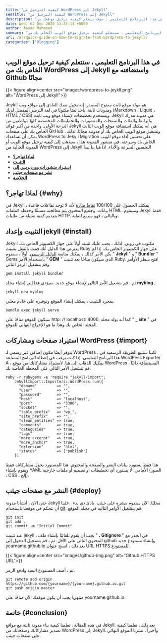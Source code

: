 ```yaml
---
title: "كيفية الترحيل من WordPress إلى Jekyll" 
seoTitle: "كيفية الترحيل من WordPress إلى Jekyll" 
description: "في هذا البرنامج التعليمي ، سوف نتعلم كيفية ترحيل موقعك من WordPress إلى Jekyll في خطوات سريعة وسهلة. هيا بنا نبدأ!" 
date: Wed, 02 Dec 2020 13:37:14 +0000
author: Assad Mahmood
summary: "في هذا البرنامج التعليمي ، سنتعلم كيفية ترحيل موقع الويب الخاص بك من WordPress إلى Jekyll واستضافته مع Github مجانًا" 
url: /ar/quick-guide-on-how-to-migrate-from-wordpress-to-jekyll/
categories: ['Blogging']
---
```


## في هذا البرنامج التعليمي ، سنتعلم كيفية ترحيل موقع الويب الخاص بك من WordPress إلى Jekyll واستضافته مع Github مجانًا

{{< figure align=center src="images/wordpress-to-jeykll.png" alt="WordPress إلى Jekyll">}}

Jeykll هو مولد موقع ثابت مفتوح المصدر. إنه يحول نصك العادي إلى مواقع ويب ومدونات ثابتة. يأخذ نصًا مكتوبًا في لغة الترميز المفضل لديك (Markdown ، Liquid ، HTML / CSS) ويستخدم تخطيطات لإنشاء موقع ويب ثابت. Jekyll هي مدونة مدرك والرابط والفئات والصفحات والمنشورات والتخطيطات المخصصة كلها مواطنون من الدرجة الأولى. واحدة من أكبر فوائد Jekyll هي أنه يمكنك استضافة موقع الويب الثابت الخاص بك على صفحات GitHub وتشغيل موقع الويب الخاص بك أو مدونته مجانًا. لذلك ، يمكن أن تساعدك WordPress to Jekyll Migration على تحسين أداء موقع الويب الخاص بك وسرعته.
في منشور المدونة هذا ، سنذهب إلى كيفية ترحيل موقع الويب أو المدونة الحالية من WordPress إلى Jekyll لتحسين السرعة والأداء. اذا هيا بنا نبدأ!
*  **[لماذا تهاجر؟][1]**  
*  **[التثبيت][2]**  
*  **[استيراد منشورات ووردبريس إلى][3]**  
*  **[نشر مع صفحات جيثب][4]**  
*  **[الخلاصة][5]**  

## لماذا تهاجر؟ {#why}

في Jekyll ، يمكنك الحصول على 100/100 [نقاط منارة][6] لأنه لا توجد تفاعلات قاعدة بيانات. وجميع المحتوى يتم معالجته مسبقًا وحفظه كملفات HTML. وسيقوم Jekyll فقط بتقديم كمية ضئيلة من طلبات HTTP. وبالتالي ، فهو سريع للغاية.

## التثبيت وإعداد jekyll {#install}

Jekyll مكتوب في روبي. لذلك ، يجب عليك تثبيته أولاً على جهاز الكمبيوتر الخاص بك. يفترض هذا الدليل أنك قمت بالفعل بتثبيت Ruby على جهاز الكمبيوتر الخاص بك. إذا لم يكن الأمر كذلك ، يمكنك متابعة [الدليل الرسمي][7].
أولاً ، سنقوم "  **Jekyl** " و "  **Bundler**  " Gems باستخدام الأمر " **GEM**  " الذي سيكون متاحًا بعد تثبيت Ruby. افتح سطر الأوامر وقم بتشغيل الرمز التالي.
```
gem install jekyll bundler
```
ثم ، قم بتشغيل الأمر التالي لإنشاء موقع جديد. سيؤدي هذا إلى إنشاء مجلد  **myblog**  .
```
jekyll new myblog
```
بمجرد التثبيت ، يمكنك إنشاء الموقع وتوفيره على خادم محلي.
```
bundle exec jekyll serve
```
سيكون الموقع متاحًا على http: // localhost: 4000. كما أنه يولد مجلد "  **_ site**  " في المجلد الخاص بك وهذا ما هو الإخراج النهائي للموقع.

## استيراد صفحات ومشاركات WordPress {#import}

يتوفر أيضًا مكون إضافي غير رسمي لـ WordPress ، لكننا سنتبع الطريقة الرسمية في هذا البرنامج التعليمي. إذا كنت ترغب في إعطاء البرنامج المساعد WordPess Exporter A ، يمكنك [الذهاب إلى هنا][8].
لاستيراد مشاركاتك من موقع WordPress المستضافة ذاتيًا ، قم بتشغيل الأمر التالي على المحطة الخاصة بك.
```
ruby -r rubygems -e 'require "jekyll-import";
    JekyllImport::Importers::WordPress.run({
      "dbname"         => "",
      "user"           => "",
      "password"       => "",
      "host"           => "localhost",
      "port"           => "3306",
      "socket"         => "",
      "table_prefix"   => "wp_",
      "site_prefix"    => "",
      "clean_entities" => true,
      "comments"       => true,
      "categories"     => true,
      "tags"           => true,
      "more_excerpt"   => true,
      "more_anchor"    => true,
      "extension"      => "html",
      "status"         => ["publish"]
    })'
```
هذا فقط يستورد بيانات النشر والصفحة والمحتوى. هذا المستورد يحول مشاركاتك فقط ويقوم بإنشاء YAML الأمامي. لا يستورد أي تخطيطات أو تصميم أو ملفات خارجية (الصور ، CSS ، إلخ).

##  **النشر مع صفحات جيثب**  {#deploy}

حتى الآن ، أنشأنا مدونة Jekyll محليًا. الآن سنقوم بنشره على جيثب. بادئ ذي بدء ، علينا أن نتحكم في موقعنا باستخدام [git][9]. قم بتشغيل الأوامر التالية في مجلد الموقع.
```
git init
git add .
git commit -m "Initial Commit"
```
عند تثبيت jekyll ، يجب أن يقوم تلقائيًا بإنشاء ملف "  **. Gitignore**  " في الجذر مع المحتوى التالي على الأقل.
ثم ، قم بتسجيل الدخول إلى github وإنشاء مستودع جديد yourname.github.io
بعد ذلك ، انسخ عنوان URL HTTPS للمستودع.

{{< figure align=center src="images/github-img.png" alt="Github HTTPS URL">}}

ثم ، أضف المستودع البعيد وادفع الرمز.
```
git remote add origin https://github.com/{yourname}/{yourname}.github.io.git
git push origin master
```
منتهي! يجب أن يكون موقعك الآن متاحًا على yourname.github.io

## خاتمة {#conclusion}

في هذه المقالة ، تعلمنا كيفية بناء مدونة ثابتة مع مواقع Jekyll. بعد ذلك ، تعلمنا كيفية تصدير مشاركاتك وصفحاتك من WordPress إلى Jekyll. وأخيراً ، نشرنا الموقع النهائي على صفحات جيثب.



 [1]: #why
 [2]: #install
 [3]: #import
 [4]: #deploy
 [5]: #conclusion
 [6]: https://web.dev/performance-scoring/
 [7]: https://www.ruby-lang.org/en/documentation/installation/
 [8]: https://wordpress.org/plugins/jekyll-exporter/
 [9]: https://git-scm.com/
